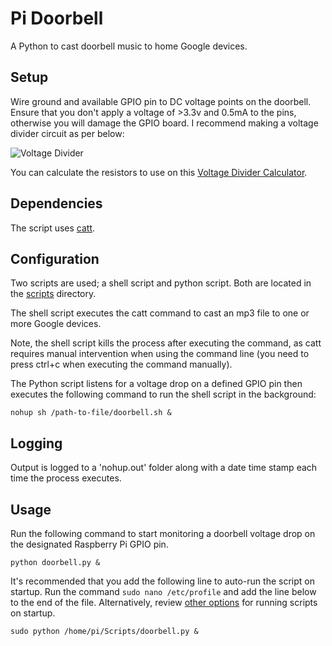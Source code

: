 # Pi Doorbell

A Python to cast doorbell music to home Google devices.

## Setup

Wire ground and available GPIO pin to DC voltage points on the doorbell. Ensure that you don't apply a voltage of >3.3v and 0.5mA to the pins, otherwise you will damage the GPIO board. I recommend making a voltage divider circuit as per below:

![Voltage Divider](http://www.learningaboutelectronics.com/images/Voltage-divider-circuit.png)

You can calculate the resistors to use on this [Voltage Divider Calculator](http://www.learningaboutelectronics.com/Articles/Voltage-divider-calculator.php).

## Dependencies

The script uses [catt](https://github.com/skorokithakis/catt).

## Configuration

Two scripts are used; a shell script and python script. Both are located in the [scripts](https://github.com/eliotharper/pi-doorbell/tree/master/scripts) directory. 

The shell script executes the catt command to cast an mp3 file to one or more Google devices.

Note, the shell script kills the process after executing the command, as catt requires manual intervention when using the command line (you need to press ctrl+c when executing the command manually).

The Python script listens for a voltage drop on a defined GPIO pin then executes the following command to run the shell script in the background:

```
nohup sh /path-to-file/doorbell.sh &
```

## Logging

Output is logged to a 'nohup.out' folder along with a date time stamp each time the process executes.

## Usage

Run the following command to start monitoring a doorbell voltage drop on the designated Raspberry Pi GPIO pin.

```
python doorbell.py &
```

It's recommended that you add the following line to auto-run the script on startup. Run the command `sudo nano /etc/profile` and add the line below to the end of the file. Alternatively, review [other options](https://www.dexterindustries.com/howto/run-a-program-on-your-raspberry-pi-at-startup/) for running scripts on startup.

```
sudo python /home/pi/Scripts/doorbell.py &
```

